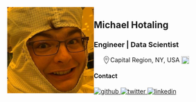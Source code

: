 <img align='left' src="images/pfp.jpg" width=200 height = 200>
<h2>Michael Hotaling</h2>
<h3> Engineer | Data Scientist</h3>
<img align='left' src="images/location_white.png#gh-dark-mode-only", width = 20>
<img align='left' src="images/location.png#gh-light-mode-only" width="18", height = "18">
<span = 'left'>Capital Region, NY, USA</span>
<img align='top' src = "https://user-images.githubusercontent.com/72879799/153904003-d7dee710-6552-4d23-a803-7a9a0ba67d92.png#gh-dark-mode-only", width = 18, height = 18>
<br>

#### Contact

<div align="left">
<a href="https://github.com/MichaelHotaling" target="_blank">
<img src=https://img.shields.io/badge/github-%2324292e.svg?&style=for-the-badge&logo=github&logoColor=white alt=github style="margin-bottom: 5px;" />
</a>
<a href="https://www.twitter.com/MichaelHotaling" target="_blank">
<img src=https://img.shields.io/badge/twitter-00acee?style=for-the-badge&logo=Twitter&logoColor=white alt=twitter style="margin-bottom: 5px;" />
</a>
<a href="https://www.linkedin.com/in/mikehotaling/" target="_blank">
<img src=https://img.shields.io/badge/linkedin-%231E77B5.svg?&style=for-the-badge&logo=linkedin&logoColor=white alt=linkedin style="margin-bottom: 5px;" />
</a>
 </div>  
